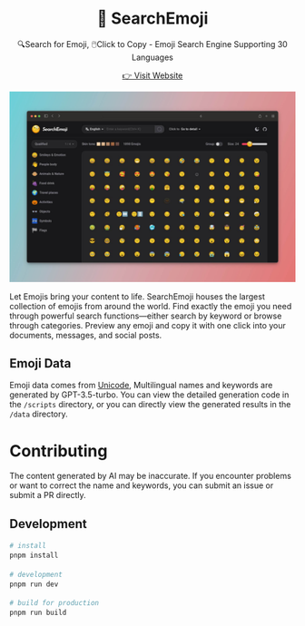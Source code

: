 <h1 style="text-align:center">🧐 SearchEmoji</h1>
<p style="text-align:center">🔍Search for Emoji, 🖱️Click to Copy - Emoji Search Engine Supporting 30 Languages</p>

<p style="text-align:center"><a href="https://searchemoji.app/">👉 Visit Website</a></p>

![SearchEmoji](./assets/screenshot.jpg)

Let Emojis bring your content to life. SearchEmoji houses the largest collection of emojis from around the world. Find exactly the emoji you need through powerful search functions—either search by keyword or browse through categories. Preview any emoji and copy it with one click into your documents, messages, and social posts.

## Emoji Data

Emoji data comes from [Unicode](https://unicode.org/Public/emoji/latest/emoji-test.txt), Multilingual names and keywords are generated by GPT-3.5-turbo. You can view the detailed generation code in the `/scripts` directory, or you can directly view the generated results in the `/data` directory.

# Contributing

The content generated by AI may be inaccurate. If you encounter problems or want to correct the name and keywords, you can submit an issue or submit a PR directly.

## Development

```bash
# install
pnpm install

# development
pnpm run dev

# build for production
pnpm run build
```
